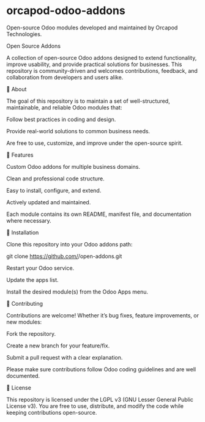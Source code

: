 # orcapod-odoo-addons
Open-source Odoo modules developed and maintained by Orcapod Technologies.



Open Source Addons


A collection of open-source Odoo addons designed to extend functionality, improve usability, and provide practical solutions for businesses.
This repository is community-driven and welcomes contributions, feedback, and collaboration from developers and users alike.

📌 About

The goal of this repository is to maintain a set of well-structured, maintainable, and reliable Odoo modules that:

Follow best practices in coding and design.

Provide real-world solutions to common business needs.

Are free to use, customize, and improve under the open-source spirit.

🚀 Features

Custom Odoo addons for multiple business domains.

Clean and professional code structure.

Easy to install, configure, and extend.

Actively updated and maintained.

Each module contains its own README, manifest file, and documentation where necessary.

🔧 Installation

Clone this repository into your Odoo addons path:

git clone https://github.com/<your-username>/open-addons.git


Restart your Odoo service.

Update the apps list.

Install the desired module(s) from the Odoo Apps menu.

🤝 Contributing

Contributions are welcome! Whether it’s bug fixes, feature improvements, or new modules:

Fork the repository.

Create a new branch for your feature/fix.

Submit a pull request with a clear explanation.

Please make sure contributions follow Odoo coding guidelines and are well documented.

📜 License

This repository is licensed under the LGPL v3 (GNU Lesser General Public License v3).
You are free to use, distribute, and modify the code while keeping contributions open-source.
